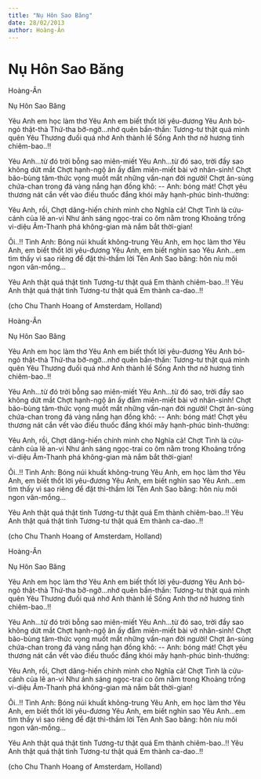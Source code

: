 ```yaml
---
title: "Nụ Hôn Sao Băng"
date: 28/02/2013
author: Hoàng-Ân
---
```


# Nụ Hôn Sao Băng

Hoàng-Ân

Nụ Hôn Sao Băng


Yêu Anh em học làm thơ
Yêu Anh em biết thốt lời yêu-đương
Yêu Anh bỏ-ngỏ thật-thà
Thứ-tha bỡ-ngỡ...nhớ quên bần-thần:
    Tương-tư thật quá mình quên
    Yêu Thương đuối quá nhớ Anh thành lề
    Sống Anh thơ nở hương tình chiêm-bao..!!

Yêu Anh...từ đó trời bỗng sao miên-miết
Yêu Anh...từ đó sao, trời đầy sao không dứt mắt
Chợt hạnh-ngộ ân ấy đẫm miên-miết
    bài vở nhân-sinh!
Chợt bão-bùng tâm-thức vọng muốt mắt
    những vấn-nạn đời người!
Chợt ân-sủng chứa-chan trong
    đá vàng nắng hạn đồng khô:
    -- Anh: bóng mát!
Chợt yêu thương nát cắn vết vào điếu thuốc đắng
    khói mây hạnh-phúc bình-thường:

Yêu Anh, rồi,
Chợt dâng-hiến chính mình cho Nghĩa cả!
Chợt Tình là cứu-cánh của lẽ  an-vi
Như ánh sáng ngọc-trai co ôm nằm trong
Khoảng trống vi-diệu Âm-Thanh
phá không-gian mà nắm bắt thời-gian!

Ôi..!! Tình Anh: Bóng núi khuất không-trung
Yêu Anh, em học làm thơ
Yêu Anh, em biết thốt lời yêu-đương
Yêu Anh, em biết nghìn sao
Yêu Anh...em tìm thấy vì sao riêng
để đặt thì-thầm lời Tên Anh
Sao băng: hôn níu môi ngon vân-mồng...

Yêu Anh thật quá thật tình
Tương-tư thật quá
Em thành chiêm-bao..!!
Yêu Anh thật quá thật tình
Tương-tư thật quá
Em thành ca-dao..!!

(cho Chu Thanh Hoang of Amsterdam, Holland)

Hoàng-Ân

Nụ Hôn Sao Băng


Yêu Anh em học làm thơ
Yêu Anh em biết thốt lời yêu-đương
Yêu Anh bỏ-ngỏ thật-thà
Thứ-tha bỡ-ngỡ...nhớ quên bần-thần:
    Tương-tư thật quá mình quên
    Yêu Thương đuối quá nhớ Anh thành lề
    Sống Anh thơ nở hương tình chiêm-bao..!!

Yêu Anh...từ đó trời bỗng sao miên-miết
Yêu Anh...từ đó sao, trời đầy sao không dứt mắt
Chợt hạnh-ngộ ân ấy đẫm miên-miết
    bài vở nhân-sinh!
Chợt bão-bùng tâm-thức vọng muốt mắt
    những vấn-nạn đời người!
Chợt ân-sủng chứa-chan trong
    đá vàng nắng hạn đồng khô:
    -- Anh: bóng mát!
Chợt yêu thương nát cắn vết vào điếu thuốc đắng
    khói mây hạnh-phúc bình-thường:

Yêu Anh, rồi,
Chợt dâng-hiến chính mình cho Nghĩa cả!
Chợt Tình là cứu-cánh của lẽ  an-vi
Như ánh sáng ngọc-trai co ôm nằm trong
Khoảng trống vi-diệu Âm-Thanh
phá không-gian mà nắm bắt thời-gian!

Ôi..!! Tình Anh: Bóng núi khuất không-trung
Yêu Anh, em học làm thơ
Yêu Anh, em biết thốt lời yêu-đương
Yêu Anh, em biết nghìn sao
Yêu Anh...em tìm thấy vì sao riêng
để đặt thì-thầm lời Tên Anh
Sao băng: hôn níu môi ngon vân-mồng...

Yêu Anh thật quá thật tình
Tương-tư thật quá
Em thành chiêm-bao..!!
Yêu Anh thật quá thật tình
Tương-tư thật quá
Em thành ca-dao..!!

(cho Chu Thanh Hoang of Amsterdam, Holland)

Hoàng-Ân

Nụ Hôn Sao Băng


Yêu Anh em học làm thơ
Yêu Anh em biết thốt lời yêu-đương
Yêu Anh bỏ-ngỏ thật-thà
Thứ-tha bỡ-ngỡ...nhớ quên bần-thần:
    Tương-tư thật quá mình quên
    Yêu Thương đuối quá nhớ Anh thành lề
    Sống Anh thơ nở hương tình chiêm-bao..!!

Yêu Anh...từ đó trời bỗng sao miên-miết
Yêu Anh...từ đó sao, trời đầy sao không dứt mắt
Chợt hạnh-ngộ ân ấy đẫm miên-miết
    bài vở nhân-sinh!
Chợt bão-bùng tâm-thức vọng muốt mắt
    những vấn-nạn đời người!
Chợt ân-sủng chứa-chan trong
    đá vàng nắng hạn đồng khô:
    -- Anh: bóng mát!
Chợt yêu thương nát cắn vết vào điếu thuốc đắng
    khói mây hạnh-phúc bình-thường:

Yêu Anh, rồi,
Chợt dâng-hiến chính mình cho Nghĩa cả!
Chợt Tình là cứu-cánh của lẽ  an-vi
Như ánh sáng ngọc-trai co ôm nằm trong
Khoảng trống vi-diệu Âm-Thanh
phá không-gian mà nắm bắt thời-gian!

Ôi..!! Tình Anh: Bóng núi khuất không-trung
Yêu Anh, em học làm thơ
Yêu Anh, em biết thốt lời yêu-đương
Yêu Anh, em biết nghìn sao
Yêu Anh...em tìm thấy vì sao riêng
để đặt thì-thầm lời Tên Anh
Sao băng: hôn níu môi ngon vân-mồng...

Yêu Anh thật quá thật tình
Tương-tư thật quá
Em thành chiêm-bao..!!
Yêu Anh thật quá thật tình
Tương-tư thật quá
Em thành ca-dao..!!

(cho Chu Thanh Hoang of Amsterdam, Holland)
